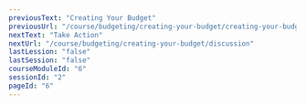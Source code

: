 ```yaml
---
previousText: "Creating Your Budget"
previousUrl: "/course/budgeting/creating-your-budget/creating-your-budget"
nextText: "Take Action"
nextUrl: "/course/budgeting/creating-your-budget/discussion"
lastLession: "false"
lastSession: "false"
courseModuleId: "6"
sessionId: "2"
pageId: "6"
---
```



